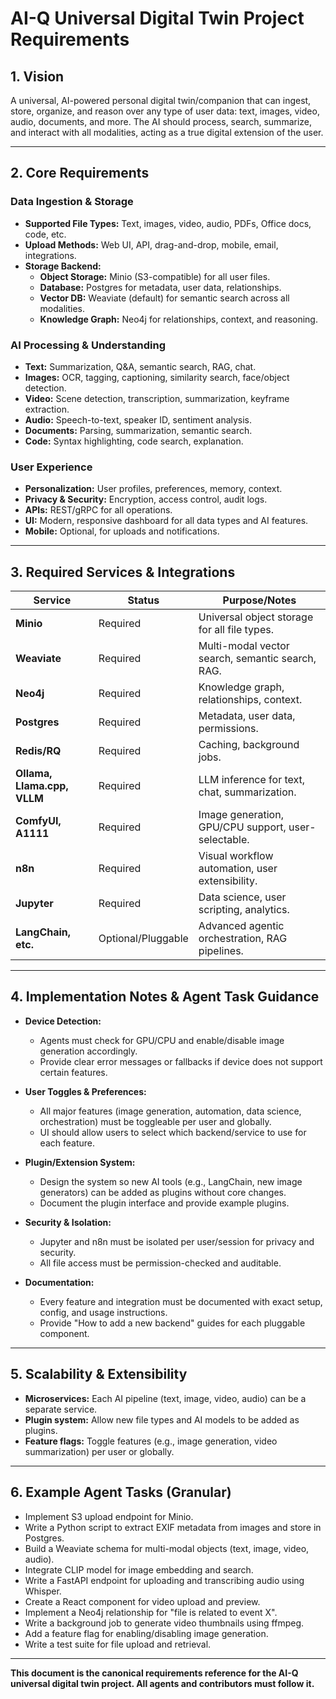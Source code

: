 # AI-Q Universal Digital Twin Project Requirements

## 1. Vision
A universal, AI-powered personal digital twin/companion that can ingest, store, organize, and reason over any type of user data: text, images, video, audio, documents, and more. The AI should process, search, summarize, and interact with all modalities, acting as a true digital extension of the user.

---

## 2. Core Requirements

### Data Ingestion & Storage
- **Supported File Types:** Text, images, video, audio, PDFs, Office docs, code, etc.
- **Upload Methods:** Web UI, API, drag-and-drop, mobile, email, integrations.
- **Storage Backend:**
  - **Object Storage:** Minio (S3-compatible) for all user files.
  - **Database:** Postgres for metadata, user data, relationships.
  - **Vector DB:** Weaviate (default) for semantic search across all modalities.
  - **Knowledge Graph:** Neo4j for relationships, context, and reasoning.

### AI Processing & Understanding
- **Text:** Summarization, Q&A, semantic search, RAG, chat.
- **Images:** OCR, tagging, captioning, similarity search, face/object detection.
- **Video:** Scene detection, transcription, summarization, keyframe extraction.
- **Audio:** Speech-to-text, speaker ID, sentiment analysis.
- **Documents:** Parsing, summarization, semantic search.
- **Code:** Syntax highlighting, code search, explanation.

### User Experience
- **Personalization:** User profiles, preferences, memory, context.
- **Privacy & Security:** Encryption, access control, audit logs.
- **APIs:** REST/gRPC for all operations.
- **UI:** Modern, responsive dashboard for all data types and AI features.
- **Mobile:** Optional, for uploads and notifications.

---

## 3. Required Services & Integrations

| Service      | Status   | Purpose/Notes                                                                 |
|--------------|----------|-------------------------------------------------------------------------------|
| **Minio**    | Required | Universal object storage for all file types.                                  |
| **Weaviate** | Required | Multi-modal vector search, semantic search, RAG.                              |
| **Neo4j**    | Required | Knowledge graph, relationships, context.                                      |
| **Postgres** | Required | Metadata, user data, permissions.                                             |
| **Redis/RQ** | Required | Caching, background jobs.                                                     |
| **Ollama, Llama.cpp, VLLM** | Required | LLM inference for text, chat, summarization.                 |
| **ComfyUI, A1111** | Required | Image generation, GPU/CPU support, user-selectable.                    |
| **n8n**      | Required | Visual workflow automation, user extensibility.                               |
| **Jupyter**  | Required | Data science, user scripting, analytics.                                      |
| **LangChain, etc.** | Optional/Pluggable | Advanced agentic orchestration, RAG pipelines.             |

---

## 4. Implementation Notes & Agent Task Guidance

- **Device Detection:**
  - Agents must check for GPU/CPU and enable/disable image generation accordingly.
  - Provide clear error messages or fallbacks if device does not support certain features.

- **User Toggles & Preferences:**
  - All major features (image generation, automation, data science, orchestration) must be toggleable per user and globally.
  - UI should allow users to select which backend/service to use for each feature.

- **Plugin/Extension System:**
  - Design the system so new AI tools (e.g., LangChain, new image generators) can be added as plugins without core changes.
  - Document the plugin interface and provide example plugins.

- **Security & Isolation:**
  - Jupyter and n8n must be isolated per user/session for privacy and security.
  - All file access must be permission-checked and auditable.

- **Documentation:**
  - Every feature and integration must be documented with exact setup, config, and usage instructions.
  - Provide "How to add a new backend" guides for each pluggable component.

---

## 5. Scalability & Extensibility
- **Microservices:** Each AI pipeline (text, image, video, audio) can be a separate service.
- **Plugin system:** Allow new file types and AI models to be added as plugins.
- **Feature flags:** Toggle features (e.g., image generation, video summarization) per user or globally.

---

## 6. Example Agent Tasks (Granular)
- Implement S3 upload endpoint for Minio.
- Write a Python script to extract EXIF metadata from images and store in Postgres.
- Build a Weaviate schema for multi-modal objects (text, image, video, audio).
- Integrate CLIP model for image embedding and search.
- Write a FastAPI endpoint for uploading and transcribing audio using Whisper.
- Create a React component for video upload and preview.
- Implement a Neo4j relationship for "file is related to event X".
- Write a background job to generate video thumbnails using ffmpeg.
- Add a feature flag for enabling/disabling image generation.
- Write a test suite for file upload and retrieval.

---

**This document is the canonical requirements reference for the AI-Q universal digital twin project. All agents and contributors must follow it.** 